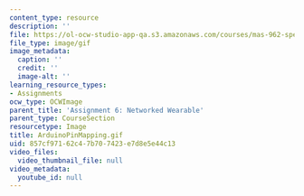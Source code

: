 ```yaml
---
content_type: resource
description: ''
file: https://ol-ocw-studio-app-qa.s3.amazonaws.com/courses/mas-962-special-topics-new-textiles-spring-2010/857cf97162c47b707423e7d8e5e44c13_ArduinoPinMapping.gif
file_type: image/gif
image_metadata:
  caption: ''
  credit: ''
  image-alt: ''
learning_resource_types:
- Assignments
ocw_type: OCWImage
parent_title: 'Assignment 6: Networked Wearable'
parent_type: CourseSection
resourcetype: Image
title: ArduinoPinMapping.gif
uid: 857cf971-62c4-7b70-7423-e7d8e5e44c13
video_files:
  video_thumbnail_file: null
video_metadata:
  youtube_id: null
---
```

